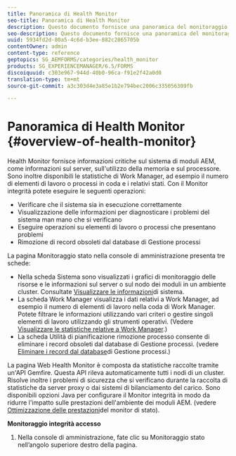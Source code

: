 ```yaml
---
title: Panoramica di Health Monitor
seo-title: Panoramica di Health Monitor
description: Questo documento fornisce una panoramica del monitoraggio dello stato e informazioni su come accedervi.
seo-description: Questo documento fornisce una panoramica del monitoraggio dello stato e informazioni su come accedervi.
uuid: 5934fd2d-80a5-4c6d-b3ee-882c2865705b
contentOwner: admin
content-type: reference
geptopics: SG_AEMFORMS/categories/health_monitor
products: SG_EXPERIENCEMANAGER/6.5/FORMS
discoiquuid: c303e967-944d-40b0-96ca-f91e2f42a0d0
translation-type: tm+mt
source-git-commit: a3c303d4e3a85e1b2e794bec2006c335056309fb

---
```



# Panoramica di Health Monitor {#overview-of-health-monitor}

Health Monitor fornisce informazioni critiche sul sistema di moduli AEM, come informazioni sul server, sull&#39;utilizzo della memoria e sul processore. Sono inoltre disponibili le statistiche di Work Manager, ad esempio il numero di elementi di lavoro o processi in coda e i relativi stati. Con il Monitor integrità potete eseguire le seguenti operazioni:

* Verificare che il sistema sia in esecuzione correttamente
* Visualizzazione delle informazioni per diagnosticare i problemi del sistema man mano che si verificano
* Eseguire operazioni su elementi di lavoro o processi che presentano problemi
* Rimozione di record obsoleti dal database di Gestione processi

La pagina Monitoraggio stato nella console di amministrazione presenta tre schede:

* Nella scheda Sistema sono visualizzati i grafici di monitoraggio delle risorse e le informazioni sul server o sul nodo dei moduli in un ambiente cluster. Consultate [Visualizzare le informazioni](/help/forms/using/admin-help/view-system-information.md#view-system-information)di sistema.
* La scheda Work Manager visualizza i dati relativi a Work Manager, ad esempio il numero di elementi di lavoro nella coda di Work Manager. Potete filtrare le informazioni utilizzando vari criteri o gestire singoli elementi di lavoro utilizzando gli strumenti operativi. (Vedere [Visualizzare le statistiche relative a Work Manager](/help/forms/using/admin-help/view-statistics-related-manager.md#view-statistics-related-to-work-manager).)
* La scheda Utilità di pianificazione rimozione processo consente di eliminare i record obsoleti dal database di Gestione processi. (vedere [Eliminare i record dal database](/help/forms/using/admin-help/purge-records-job-manager-database.md#purge-records-from-the-job-manager-database)di Gestione processi.)

La pagina Web Health Monitor è composta da statistiche raccolte tramite un&#39;API Gemfire. Questa API rileva automaticamente tutti i nodi di un cluster. Risolve inoltre i problemi di sicurezza che si verificano durante la raccolta di statistiche da server proxy o dai sistemi di bilanciamento del carico. Sono disponibili opzioni Java per configurare il Monitor integrità in modo da ridurre l&#39;impatto sulle prestazioni dell&#39;ambiente dei moduli AEM. (vedere [Ottimizzazione delle prestazioni](/help/forms/using/admin-help/fine-tuning-health-monitor-performance.md#fine-tuning-health-monitor-performance)del monitor di stato).

**Monitoraggio integrità accesso**

1. Nella console di amministrazione, fate clic su Monitoraggio stato nell’angolo superiore destro della pagina.

